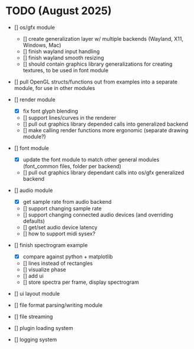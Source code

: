 # TODO (August 2025)
- [] os/gfx module
    - [] create generalization layer w/ multiple backends (Wayland, X11, Windows, Mac)
    - [] finish wayland input handling
	- [] finish wayland smooth resizing
	- [] should contain graphics library generalizations for creating textures, to be used in font module
- [] pull OpenGL structs/functions out from examples into a separate module, for use in other modules

- [] render module
    - [X] fix font glyph blending
    - [] support lines/curves in the renderer
	- [] pull out graphics library depended calls into generalized backend
	- [] make calling render functions more ergonomic (separate drawing module?)
	
- [] font module
    - [X] update the font module to match other general modules (font_common files, folder per backend)
	- [] pull out graphics library dependant calls into os/gfx generalized backend
	
- [] audio module
    - [X] get sample rate from audio backend
	- [] support changing sample rate
	- [] support changing connected audio devices (and overriding defaults)
	- [] get/set audio device latency
	- [] how to support midi sysex?

- [] finish spectrogram example
    - [X] compare against python + matplotlib
	- [] lines instead of rectangles
	- [] visualize phase
	- [] add ui
	- [] store spectra per frame, display spectrogram
	
- [] ui layout module
- [] file format parsing/writing module
- [] file streaming
- [] plugin loading system
- [] logging system
